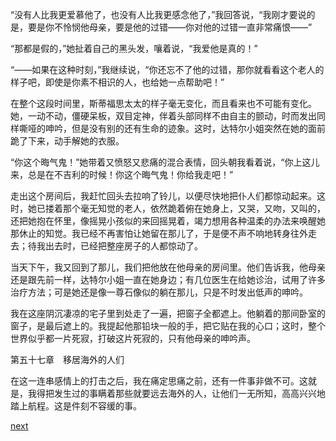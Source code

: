 
“没有人比我更爱慕他了，也没有人比我更感念他了，”我回答说，“我刚才要说的是，要是你不怜悯他母亲，要是他的过错——你对他的过错一直非常痛恨——”

“那都是假的，”她扯着自己的黑头发，嚷着说，“我爱他是真的！”

“——如果在这种时刻，”我继续说，“你还忘不了他的过错，那你就看看这个老人的样子吧，即使是你素不相识的人，也给她一点帮助吧！”

在整个这段时间里，斯蒂福思太太的样子毫无变化，而且看来也不可能有变化。她，一动不动，僵硬呆板，双目定神，伴着头部同样不由自主的颤动，时而发出同样嘶哑的呻吟，但是没有别的还有生命的迹象。这时，达特尔小姐突然在她的面前跪了下来，动手解她的衣服。

“你这个晦气鬼！”她带着又愤怒又悲痛的混合表情，回头朝我看着说，“你上这儿来，总是在不吉利的时候！你这个晦气鬼！你给我走吧！”

走出这个房间后，我赶忙回头去拉响了铃儿，以便尽快地把仆人们都惊动起来。这时，她已搂着那个毫无知觉的老人，依然跪着俯在她身上，又哭，又吻，又叫的，还把她抱在怀里，像摇晃小孩似的来回摇晃着，竭力想用各种温柔的办法来唤醒她那休止的知觉。我已经不再害怕让她留在那儿了，于是便不声不响地转身往外走去；待我出去时，已经把整座房子的人都惊动了。

当天下午，我又回到了那儿，我们把他放在他母亲的房间里。他们告诉我，他母亲还是跟先前一样，达特尔小姐一直在她身边；有几位医生在给她诊治，试用了许多治疗方法；可是她还是像一尊石像似的躺在那儿，只是不时发出低声的呻吟。

我在这座阴沉凄凉的宅子里到处走了一遍，把窗子全都遮上。他躺着的那间卧室的窗子，是最后遮上的。我提起他那铅块一般的手，把它贴在我的心口；这时，整个世界似乎都一片死寂，打破这片死寂的，只有他母亲的呻吟声。

第五十七章　移居海外的人们

在这一连串感情上的打击之后，我在痛定思痛之前，还有一件事非做不可。这就是，我得把发生过的事瞒着那些就要远去海外的人，让他们一无所知，高高兴兴地踏上航程。这是件刻不容缓的事。

[next](page711)